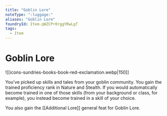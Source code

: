 ```yaml
---
title: "Goblin Lore"
noteType: ":luggage:"
aliases: "Goblin Lore"
foundryId: Item.qWZCPr0rggYRwLgT
tags:
  - Item
---
```


# Goblin Lore
![[icons-sundries-books-book-red-exclamation.webp|150]]

You've picked up skills and tales from your goblin community. You gain the trained proficiency rank in Nature and Stealth. If you would automatically become trained in one of those skills (from your background or class, for example), you instead become trained in a skill of your choice.

You also gain the [[Additional Lore]] general feat for Goblin Lore.
